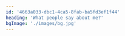 ```yaml
---
id: '4663a033-dbc1-4ca5-8fab-ba5fd3ef1f44'
heading: 'What people say about me?'
bgImage: './images/bg.jpg'
---
```


